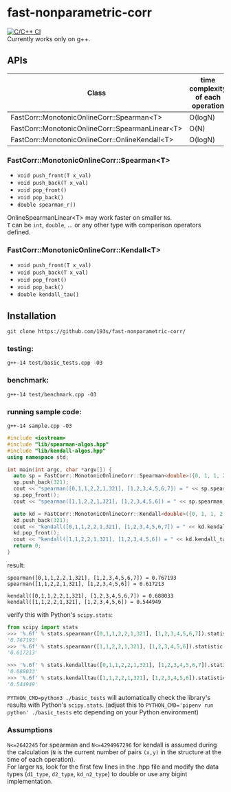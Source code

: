# fast-nonparametric-corr
[![C/C++ CI](https://github.com/193s/fast-nonparametric-corr/actions/workflows/c-cpp.yml/badge.svg)](https://github.com/193s/fast-nonparametric-corr/actions/workflows/c-cpp.yml)  
Currently works only on g++.  

## APIs
| Class | time complexity of each operation |
| ---- | ---- |
| FastCorr::MonotonicOnlineCorr::Spearman\<T\> | O(logN) |
| FastCorr::MonotonicOnlineCorr::SpearmanLinear\<T\> | O(N) |
| FastCorr::MonotonicOnlineCorr::OnlineKendall\<T\> | O(logN) |

### FastCorr::MonotonicOnlineCorr::Spearman\<T\>
- `void push_front(T x_val)`
- `void push_back(T x_val)`
- `void pop_front()`
- `void pop_back()`
- `double spearman_r()`

OnlineSpearmanLinear\<T\> may work faster on smaller `N`s.  
`T` can be `int`, `double`, ... or any other type with comparison operators defined.

### FastCorr::MonotonicOnlineCorr::Kendall\<T\>
- `void push_front(T x_val)`
- `void push_back(T x_val)`
- `void pop_front()`
- `void pop_back()`
- `double kendall_tau()`  


## Installation
`git clone https://github.com/193s/fast-nonparametric-corr/`
### testing:
`g++-14 test/basic_tests.cpp -O3`  

### benchmark:
`g++-14 test/benchmark.cpp -O3`  
<!--
- `./a.out r <<< "20000 1000"` : testing on randomized sequence without duplicate values, T=20000, N=1000
- `./a.out d <<< "20000 1000"` : testing on randomized sequence with duplicate values, T=20000, N=1000
-->

### running sample code:
`g++-14 sample.cpp -O3`  
```c++
#include <iostream>
#include "lib/spearman-algos.hpp"
#include "lib/kendall-algos.hpp"
using namespace std;

int main(int argc, char *argv[]) {
  auto sp = FastCorr::MonotonicOnlineCorr::Spearman<double>({0, 1, 1, 2, 2, 1});
  sp.push_back(321);
  cout << "spearman([0,1,1,2,2,1,321], [1,2,3,4,5,6,7]) = " << sp.spearman_r() << "\n";
  sp.pop_front();
  cout << "spearman([1,1,2,2,1,321], [1,2,3,4,5,6]) = " << sp.spearman_r() << "\n";

  auto kd = FastCorr::MonotonicOnlineCorr::Kendall<double>({0, 1, 1, 2, 2, 1});
  kd.push_back(321);
  cout << "kendall([0,1,1,2,2,1,321], [1,2,3,4,5,6,7]) = " << kd.kendall_tau() << "\n";
  kd.pop_front();
  cout << "kendall([1,1,2,2,1,321], [1,2,3,4,5,6]) = " << kd.kendall_tau() << "\n";
  return 0;
}
```

result:
```
spearman([0,1,1,2,2,1,321], [1,2,3,4,5,6,7]) = 0.767193
spearman([1,1,2,2,1,321], [1,2,3,4,5,6]) = 0.617213

kendall([0,1,1,2,2,1,321], [1,2,3,4,5,6,7]) = 0.688033
kendall([1,1,2,2,1,321], [1,2,3,4,5,6]) = 0.544949
```

verify this with Python's `scipy.stats`:
```python
from scipy import stats
>>> '%.6f' % stats.spearmanr([0,1,1,2,2,1,321], [1,2,3,4,5,6,7]).statistic
'0.767193'
>>> '%.6f' % stats.spearmanr([1,1,2,2,1,321], [1,2,3,4,5,6]).statistic
'0.617213'

>>> '%.6f' % stats.kendalltau([0,1,1,2,2,1,321], [1,2,3,4,5,6,7]).statistic
'0.688033'
>>> '%.6f' % stats.kendalltau([1,1,2,2,1,321], [1,2,3,4,5,6]).statistic
'0.544949'
```

`PYTHON_CMD=python3 ./basic_tests` will automatically check the library's results with Python's `scipy.stats`. (adjust this to `PYTHON_CMD='pipenv run python' ./basic_tests` etc depending on your Python environment)

### Assumptions
`N<=2642245` for spearman and `N<=4294967296` for kendall is assumed during the calculation (`N` is the current number of pairs `(x,y)` in the structure at the time of each operation).  
For larger `N`s, look for the first few lines in the .hpp file and modify the data types (`d1_type`, `d2_type`, `kd_n2_type`) to double or use any bigint implementation.  

